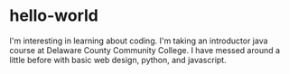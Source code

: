 # hello-world
I'm interesting in learning about coding.  I'm taking an introductor java course at Delaware County Community College.
I have messed around a little before with basic web design, python, and javascript.
